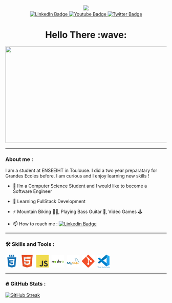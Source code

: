 <div id="header" align="center">
  <img src="https://media.giphy.com/media/cPyiJw5NsCXhhRELdf/giphy.gif" width="100"/>
  
  <div id="badges">
    <a href="https://linkedin.com/in/guillaume-sablayrolles">
      <img src="https://img.shields.io/badge/LinkedIn-0A66C2?style=for-the-badge&logo=linkedin&logoColor=white" alt="LinkedIn Badge"/>
    </a>
    <a href="your-youtube-URL">
      <img src="https://img.shields.io/badge/Mail-6D4AFF?style=for-the-badge&logo=protonmail&logoColor=white" alt="Youtube Badge"/>
    </a>
    <a href="your-twitter-URL">
      <img src="https://img.shields.io/badge/GitHub-181717?style=for-the-badge&logo=github&logoColor=white" alt="Twitter Badge"/>
    </a>
  </div>
  
  <h1>
    Hello There :wave:
  </h1>

  <div align="center">
    <img src="https://media.giphy.com/media/dWesBcTLavkZuG35MI/giphy.gif" width="600" height="300"/>
  </div>

</div>

---

### About me : 
I am a student at ENSEEIHT in Toulouse. I did a two year preparatary for Grandes Ecoles before. I am curious and I enjoy learning new skills ! 

- 🔭 I’m a Computer Science Student and I would like to become a Software Engineer

- 🌱 Learning FullStack Development 

- ⚡ Mountain Biking 🚵‍♂️, Playing Bass Guitar 🎸, Video Games 🕹️
  
- 📫 How to reach me : [![Linkedin Badge](https://img.shields.io/badge/LinkedIn-0A66C2?style=for-the-badge&logo=linkedin&logoColor=white)](https://www.linkedin.com/in/guillaume-sablayrolles/)

---
  
### 🛠️ Skills and Tools : 
<div>
  <img src="https://github.com/devicons/devicon/blob/master/icons/css3/css3-plain-wordmark.svg"  title="CSS3" alt="CSS" width="40" height="40"/>&nbsp;
  <img src="https://github.com/devicons/devicon/blob/master/icons/html5/html5-original.svg" title="HTML5" alt="HTML" width="40" height="40"/>&nbsp;
  <img src="https://github.com/devicons/devicon/blob/master/icons/javascript/javascript-original.svg" title="JavaScript" alt="JavaScript" width="40" height="40"/>&nbsp;
  <img src="https://github.com/devicons/devicon/blob/master/icons/nodejs/nodejs-original-wordmark.svg" title="NodeJS" alt="NodeJS" width="40" height="40"/>&nbsp;
  <img src="https://github.com/devicons/devicon/blob/master/icons/mysql/mysql-original-wordmark.svg" title="MySQL"  alt="MySQL" width="40" height="40"/>&nbsp;
  <img src="https://github.com/devicons/devicon/blob/master/icons/git/git-original.svg" title="Git" **alt="Git" width="40" height="40"/>&nbsp;
  <img src="https://github.com/devicons/devicon/blob/master/icons/vscode/vscode-original-wordmark.svg" title="Vscode" **alt="Vscode" width="40" height="40"/>&nbsp;
</div>

---

### 🔥 GitHub Stats : 
<a href="https://git.io/streak-stats"><img src="https://github-readme-streak-stats.herokuapp.com?user=GSablayrolles&theme=merko&border_radius=10&date_format=j%20M%5B%20Y%5D&card_width=500&sideNums=EB5454&fire=EB9F29&dates=1097AD" alt="GitHub Streak" /></a>


